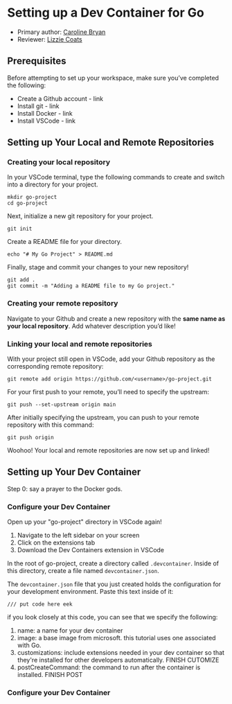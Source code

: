 # Setting up a Dev Container for Go

* Primary author: [Caroline Bryan](https://github.com/cgbryan1)
* Reviewer: [Lizzie Coats](https://github.com/escoats)

## Prerequisites
Before attempting to set up your workspace, make sure you’ve completed the following:

* Create a Github account - link
* Install git - link
* Install Docker - link
* Install VSCode - link

## Setting up Your Local and Remote Repositories

### Creating your local repository

In your VSCode terminal, type the following commands to create and switch into a directory for your project. 

```
mkdir go-project
cd go-project
```

Next, initialize a new git repository for your project.
```
git init
```

Create a README file for your directory.
```
echo "# My Go Project" > README.md
```

Finally, stage and commit your changes to your new repository!
```
git add .
git commit -m "Adding a README file to my Go project."
```



### Creating your remote repository

Navigate to your Github and create a new repository with the **same name as your local repository**. Add whatever description you’d like!



### Linking your local and remote repositories
With your project still open in VSCode, add your Github repository as the corresponding remote repository:
```
git remote add origin https://github.com/<username>/go-project.git
```

For your first push to your remote, you’ll need to specify the upstream:
```
git push --set-upstream origin main
```

After initially specifying the upstream, you can push to your remote repository with this command:
```
git push origin
```

Woohoo! Your local and remote repositories are now set up and linked!


## Setting up Your Dev Container

Step 0: say a prayer to the Docker gods.

### Configure your Dev Container

Open up your "go-project" directory in VSCode again!
1. Navigate to the left sidebar on your screen
2. Click on the extensions tab
3. Download the Dev Containers extension in VSCode

In the root of go-project, create a directory called ```.devcontainer```. Inside of this directory, create a file named ```devcontainer.json```.

The ```devcontainer.json``` file that you just created holds the configuration for your development environment.
Paste this text inside of it:
```
/// put code here eek
```

if you look closely at this code, you can see that we specify the following:
1. name: a name for your dev container
2. image: a base image from microsoft. this tutorial uses one associated with Go.
3. customizations: include extensions needed in your dev container so that they're installed for other developers automatically.
FINISH CUTOMIZE
4. postCreateCommand: the command to run after the container is installed.
FINISH POST

### Configure your Dev Container